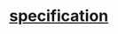 # [specification](https://github.com/LukaPavlovicGit/MAD/blob/main/NutritionTracker/RafJira_specification.pdf)
